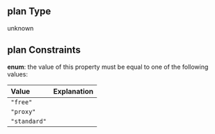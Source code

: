 ## plan Type

unknown

## plan Constraints

**enum**: the value of this property must be equal to one of the following values:

| Value        | Explanation |
| :----------- | :---------- |
| `"free"`     |             |
| `"proxy"`    |             |
| `"standard"` |             |
